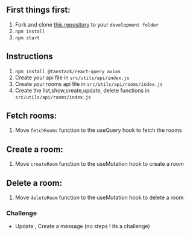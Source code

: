 ## First things first:

1. Fork and clone [this repository](https://github.com/JoinCODED/TASK-React-Query-3-Chat) to your `development folder`
2. `npm install`
3. `npm start`

## Instructions

1. `npm install @tanstack/react-query axios`
2. Create your api file in `src/utils/api/index.js`
3. Create your rooms api file in `src/utils/api/rooms/index.js`
4. Create the list,show,create,update, delete functions in `src/utils/api/rooms/index.js`

## Fetch rooms:
1. Move `fetchRooms` function to the useQuery hook to fetch the rooms

## Create a room:
1. Move `createRoom` function to the useMutation hook to create a room

## Delete a room:
1. Move `deleteRoom` function to the useMutation hook to delete a room

### Challenge
- Update , Create a message (no steps ! its a challenge)
